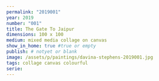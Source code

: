 ```yaml
---
permalink: "2019001"
year: 2019
number: "001"
title: The Gate To Jaipur
dimensions: 100 x 100
medium: mixed media collage on canvas
show_in_home: true #true or empty
publish: # notyet or blank
image: /assets/p/paintings/davina-stephens-2019001.jpg
tags: collage canvas colourful
serie:
---
```

